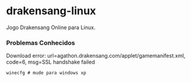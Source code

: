 # drakensang-linux
Jogo Drakensang Online para Linux.
### Problemas Conhecidos
Download error: url=agathon.drakensang.com/applet/gamemanifest.xml, code=6, msg=SSL handshake failed

```
winecfg # mude para windows xp
```
